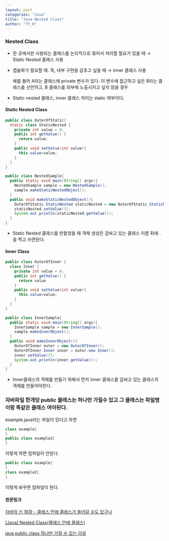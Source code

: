 ```yaml
---
layout: post
categories: "Java"
title: "Java Nested Class"
author: "TY_K"
---
```


### Nested Class

- 한 곳에서만 사용되는 클래스를 논리적으로 묶어서 처리할 필요가 있을 때 → Static Nested 클래스 사용
- 캡슐화가 필요할 때. 즉, 내부 구현을 감추고 싶을 때 → inner 클래스 사용

  예를 들어 A라는 클래스에 private 변수가 있다. 이 변수에 접근하고 싶은 B라는 클래스를 선언하고, B 클래스를 외부에 노출시키고 싶지 않을 경우

- Static nested 클래스, inner 클래스 차이는 static 여부이다.

#### Static Nested Class

```java
public class OuterOfStatic{
  static class StaticNested {
    private int value = 0;
    public int getValue() {
      return value;
    }
    public void setValue(int value){
      this.value=value;
    }
  }
}
```
```java
public class NestedSample{
  public static void main(String[] args){
    NestedSample sample = new NestedSample();
    sample.makeStaticNestedObject();
  }
  public void makeStaticNestedObject(){
    OuterOfStatic.StaticNested staticNested = new OuterOfStatic.StaticNested();
    staticNested.setValue(3);
    System.out.println(staticNested.getValue());
  }
}
```
- Static Nested 클래스를 만들었을 때 객체 생성은 감싸고 있는 클래스 이름 뒤에 .을 찍고 쓰면된다.

#### Inner Class

```java
public class OuterOfInner {
  class Inner {
    private int value = 0;
    public int getValue() {
      return value
    }
    public void setValue(int value){
      this.value=value;
    }
  }
}
```
```java
public class InnerSample{
  public static void main(String[] args){
    InnerSample sample = new InnerSample();
    sample.makeInnerObject();
  }
  public void makeInnerObject(){
    OuterOfInner outer = new OuterOfInner();
    OuterOfInner.Inner inner = outer.new Inner();
    inner.setValue(3);
    System.out.println(inner.getValue());
  }
}
```
- Inner클래스의 객체를 만들기 위해서 먼저 Inner 클래스를 감싸고 있는 클래스의 객체를 만들어야한다.

### 자바파일 한개당 public 클래스는 하나만 가질수 있고 그 클래스는 파일명이랑 똑같은 클래스 여야된다.

example.java라는 파일이 있다고 하면

```java
class example{
}
public class example2{
}
```
이렇게 하면 컴파일이 안된다.
```java
public class example{
}
class example2{
}
```
이렇게 바꾸면 컴파일이 된다.

#### 원문링크

[자바의 신 16장 - 클래스 안에 클래스가 들어갈 수도 있구나][link1]

[link1]: https://velog.io/@always/%EC%9E%90%EB%B0%94%EC%9D%98-%EC%8B%A0-16%EC%9E%A5-%ED%81%B4%EB%9E%98%EC%8A%A4-%EC%95%88%EC%97%90-%ED%81%B4%EB%9E%98%EC%8A%A4%EA%B0%80-%EB%93%A4%EC%96%B4%EA%B0%88-%EC%88%98%EB%8F%84-%EC%9E%88%EA%B5%AC%EB%82%98 "link1"

[[Java] Nested Class(클래스 안에 클래스)][link2]

[link2]: https://onsil-thegreenhouse.github.io/programming/java/2017/12/12/java_tutorial_1-16/ "link2"

[java public class 하나만 가질 수 있는 이유][link3]

[link3]: https://velog.io/@sungmo738/java-public-class-%ED%95%98%EB%82%98%EB%A7%8C-%EA%B0%80%EC%A7%88-%EC%88%98-%EC%9E%88%EB%8A%94-%EC%9D%B4%EC%9C%A0 "link3"